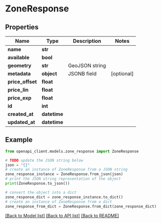 # ZoneResponse


## Properties

Name | Type | Description | Notes
------------ | ------------- | ------------- | -------------
**name** | **str** |  | 
**available** | **bool** |  | 
**geometry** | **str** | GeoJSON string | 
**metadata** | **object** | JSONB field | [optional] 
**price_offset** | **float** |  | 
**price_lin** | **float** |  | 
**price_exp** | **float** |  | 
**id** | **int** |  | 
**created_at** | **datetime** |  | 
**updated_at** | **datetime** |  | 

## Example

```python
from openapi_client.models.zone_response import ZoneResponse

# TODO update the JSON string below
json = "{}"
# create an instance of ZoneResponse from a JSON string
zone_response_instance = ZoneResponse.from_json(json)
# print the JSON string representation of the object
print(ZoneResponse.to_json())

# convert the object into a dict
zone_response_dict = zone_response_instance.to_dict()
# create an instance of ZoneResponse from a dict
zone_response_from_dict = ZoneResponse.from_dict(zone_response_dict)
```
[[Back to Model list]](../README.md#documentation-for-models) [[Back to API list]](../README.md#documentation-for-api-endpoints) [[Back to README]](../README.md)


